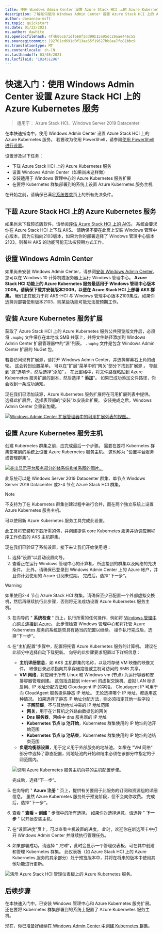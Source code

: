```yaml
---
title: 使用 Windows Admin Center 设置 Azure Stack HCI 上的 Azure Kubernetes 服务的快速入门
description: 了解如何使用 Windows Admin Center 设置 Azure Stack HCI 上的 Azure Kubernetes 服务
author: davannaw-msft
ms.topic: quickstart
ms.date: 01/22/2021
ms.author: dawhite
ms.openlocfilehash: 4f4b06c671df668f3dd99b15a95dc29aae446c55
ms.sourcegitcommit: 192701cd691d0f13ae65f19627bb8ae7fc81bbc9
ms.translationtype: MT
ms.contentlocale: zh-CN
ms.lasthandoff: 03/08/2021
ms.locfileid: "102451296"
---
```

# <a name="quickstart-set-up-azure-kubernetes-service-on-azure-stack-hci-using-windows-admin-center"></a>快速入门：使用 Windows Admin Center 设置 Azure Stack HCI 上的 Azure Kubernetes 服务

> 适用于： Azure Stack HCI、Windows Server 2019 Datacenter

在本快速指南中，使用 Windows Admin Center 设置 Azure Stack HCI 上的 Azure Kubernetes 服务。 若要改为使用 PowerShell，请参阅[使用 PowerShell 进行设置](setup-powershell.md)。

设置涉及以下任务：

* 下载 Azure Stack HCI 上的 Azure Kubernetes 服务
* 设置 Windows Admin Center（如果尚未这样做）
* 安装适用于 Windows 管理中心的 Azure Kubernetes 服务扩展
* 在要将 Kubernetes 群集部署到的系统上设置 Azure Kubernetes 服务主机

在开始之前，请确保已满足[系统要求](.\system-requirements.md)页上的所有先决条件。

## <a name="download-azure-kubernetes-service-on-azure-stack-hci"></a>下载 Azure Stack HCI 上的 Azure Kubernetes 服务

如果尚未下载预览版软件，请参阅[评估 Azure Stack HCI 上的 AKS](https://aka.ms/AKS-HCI-Evaluate)。 系统会要求你在 Azure Stack HCI 上下载 AKS。 请确保不要在此页上安装 Windows 管理中心版本，因为它指向2103版本，如果为你的部署选择了 Windows 管理中心版本2103，则某些 AKS 的功能可能无法按预期方式工作。 

## <a name="setting-up-windows-admin-center"></a>设置 Windows Admin Center

如果尚未安装 Windows Admin Center，请参阅[安装 Windows Admin Center](http://aka.ms/aks-hci-wac-2009)。 您可以在 Windows 10 计算机或服务器上运行 Windows 管理中心。 **Azure Stack HCI 功能上的 Azure Kubernetes 服务最适用于 Windows 管理中心版本2009。请确保下载并安装版本2009，以便在 Azure Stack HCI 上部署 AKS 群集。** 我们正在致力于将 AKS-HCI 与 Windows 管理中心版本2103集成，如果你选择对部署使用版本2103，则某些功能可能无法按预期工作。

## <a name="installing-the-azure-kubernetes-service-extension"></a>安装 Azure Kubernetes 服务扩展

获取了 Azure Stack HCI 上的 Azure Kubernetes 服务公共预览版文件后，必须将 `.nupkg` 文件保存在本地或 SMB 共享上，并将文件路径添加到 Windows Admin Center 扩展管理器中的“源”列表。 `.nupkg` 文件是包含 Windows Admin Center 扩展的 NuGet 包。

若要访问现有扩展源，请打开 Windows Admin Center，并选择屏幕右上角的齿轮。 这会转到设置菜单。 可以在“扩展”菜单中的“网关”部分下找到扩展源 。 导航到“源”选项卡，然后选择“添加” 。 在此窗格中，将文件路径粘贴到 Azure Kubernetes 服务扩展的副本，然后选择 " **添加**"。 如果已成功添加文件路径，你会收到一条成功通知。 

现在我们已添加该源，Azure Kubernetes 服务扩展将在可用扩展列表中提供。 选择此扩展后，选择表顶部的“安装”以安装此扩展。 安装完成之后，Windows Admin Center 会重新加载。 

[ ![Windows Admin Center 扩展管理器中的可用扩展列表的视图。](.\media\setup\extension-manager.png) ](.\media\setup\extension-manager.png#lightbox)

## <a name="setting-up-an-azure-kubernetes-service-host"></a>设置 Azure Kubernetes 服务主机

创建 Kubernetes 群集之前，应完成最后一个步骤。 需要在要将 Kubernetes 群集部署到的系统上设置 Azure Kubernetes 服务主机。 这也称为 "设置平台服务或管理群集"。  

[![突出显示平台服务部分的体系结构关系图的图片。](.\media\setup\aks-hci-architecture-focused.png)](.\media\setup\aks-hci-architecture-focused.png) 

此系统可以是 Windows Server 2019 Datacenter 群集、单节点 Windows Server 2019 Datacenter 或2-4 节点 Azure Stack HCI 群集。 

> [!NOTE] 
> 不支持为了在 Kubernetes 群集创建过程中进行合并，而在两个独立系统上设置 Azure Kubernetes 服务主机。 

可以使用新 Azure Kubernetes 服务工具完成此设置。 

此工具将安装和下载所需的包，并创建提供 core Kubernetes 服务并协调应用程序工作负载的 AKS 主机群集。 

现在我们已验证了系统设置，接下来让我们开始使用吧： 
1. 选择“设置”以启动设置向导。
2. 查看正在运行 Windows 管理中心的计算机、所连接到的群集以及网络的先决条件。 此外，请确保已登录到 Windows Admin Center 上的 Azure 帐户，并且你计划使用的 Azure 订阅未过期。 完成后，选择“下一步”。

> [!WARNING]
> 如果使用2-4 节点 Azure Stack HCI 群集，请确保至少已配置一个外部虚拟交换机，然后再继续执行此步骤，否则将无法成功设置 Azure Kubernetes 服务主机。

3. 在向导的 " **系统检查** " 页上，执行所需的任何操作，例如将 [Windows 管理中心网关连接到 Azure](/windows-server/manage/windows-admin-center/azure/azure-integration)。 此步骤检查 Windows 管理中心和将托管 Azure Kubernetes 服务的系统是否具有适当的配置以继续。 操作执行完成后，选择“下一步”。
4. 在“主机配置”步骤中，配置将托管 Azure Kubernetes 服务的计算机。 建议在此部分中选择自动下载更新。 向导的此步骤要求配置以下详细信息：
    * **主机详细信息**，如 AKS 主机群集的名称，以及将存储 VM 映像的映像文件。 映像目录必须指向共享存储路径或主机可访问的 SMB 共享。
    * **VM 网络**，将应用于所有 Linux 和 Windows vm (节点) 为运行容器和安排容器管理创建。 这包括连接到 internet 的虚拟交换机、虚拟 LAN 标识启用、IP 地址分配方法和 Cloudagent IP 的字段。 Cloudagent IP 可用于向 CloudAgent 服务提供静态 IP 地址。 无论选择哪个 IP 地址，都适用这种情况。 如果选择了静态 IP 地址分配方法，则必须指定其他一些字段：
      - **子网前缀**，不与其他地址冲突的 IP 地址范围
      - **网关**，用于在计算机之外路由数据包的网关
      - **Dns 服务器**，网络中 dns 服务器的 IP 地址
      - **Kubernetes 节点 ip 池开始**，Kubernetes 群集使用的 IP 地址的池开始范围
      - **Kubernetes 节点 ip 池结束**，Kubernetes 群集使用的 IP 地址的池结束范围
    * **负载均衡器设置**，用于定义用于外部服务的地址池。 如果在 "VM 网络" 部分中选择了静态配置，则地址池的开始和结束必须在该部分中指定的子网范围内。 

    ![说明 Azure Kubernetes 服务主机向导的主机配置步骤。](.\media\setup\host-configuration.png)
    
    完成后，选择“下一步”。

5. 在向导的 " **Azure 注册** " 页上，提供有关要用于此服务的订阅和资源组的详细信息。 虽然 Azure Kubernetes 服务处于预览阶段，但不会向你收费。 完成后，选择“下一步”。
6. 查看 " **查看 + 创建** " 步骤中的所有选择。 如果你对选择满意，请选择 " **下一步** " 以开始安装主机。 
7. 在“设置进度”页上，可以查看主机设置的进度。 此时，欢迎你在新选项卡中打开 Windows Admin Center 并继续执行管理任务。 
8. 如果部署成功，请选择 " *完成*"，此时会显示一个管理仪表板，可在其中创建和管理 Kubernetes 群集。 此仪表板（如 Azure Stack HCI 上的 Azure Kubernetes 服务的其余部分）处于预览版本中，并将在将来的版本中使用其他功能进行更新。
 
  ![演示 Azure Stack HCI 管理仪表板上的 Azure Kubernetes 服务。](.\media\setup\dashboard.png)
 
## <a name="next-steps"></a>后续步骤

在本快速入门中，已安装 Windows 管理中心和 Azure Kubernetes 服务扩展。 还在要将 Kubernetes 群集部署到的系统上配置了 Azure Kubernetes 服务主机。

现在，你已准备好继续[在 Windows Admin Center 中创建 Kubernetes 群集](create-kubernetes-cluster.md)。
